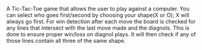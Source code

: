 A Tic-Tac-Toe game that allows the user to play against a computer. You can select who goes first/second by choosing your shape(X or O); X will always go first. For win detection after each move the board is checked for any lines that intersect with the last move made and the diagnols. This is done to ensure proper win/loss on diagnol plays. It will then check if any of those lines contain all three of the same shape. 